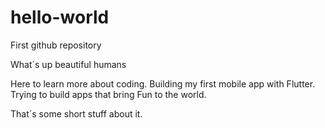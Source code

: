 # hello-world
First github repository

What´s up beautiful humans

Here to learn more about coding.
Building my first mobile app with Flutter.
Trying to build apps that bring Fun to the world.

That´s some short stuff about it.
